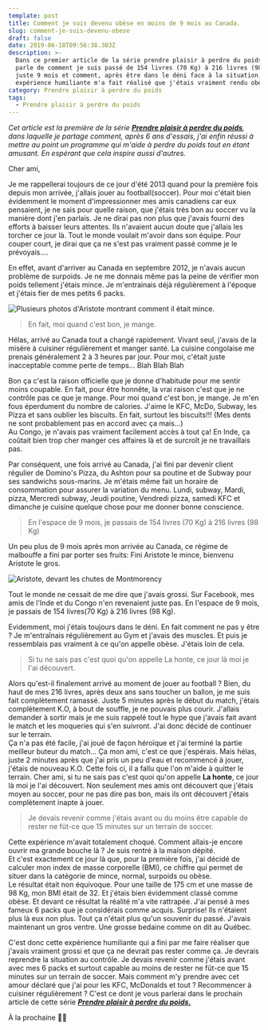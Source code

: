 ```yaml
---
template: post
title: Comment je suis devenu obèse en moins de 9 mois au Canada.
slug: comment-je-suis-devenu-obese
draft: false
date: 2019-06-18T09:56:38.303Z
description: >-
  Dans ce premier article de la série prendre plaisir à perdre du poids, je
  parle de comment je suis passé de 154 livres (70 Kg) à 216 livres (98 Kg) en
  juste 9 mois et comment, après être dans le déni face à la situation, une
  expérience humiliante m'a fait réalisé que j'étais vraiment rendu obèse.
category: Prendre plaisir à perdre du poids
tags:
  - Prendre plaisir à perdre du poids
---
```

_Cet article est la première de la série [**Prendre plaisir à perdre du poids**](https://www.didia.me/category/prendre-plaisir-a-perdre-du-poids/), dans laquelle je partage comment, après 6 ans d'essais, j'ai enfin réussi à mettre au point un programme qui m'aide à perdre du poids tout en étant amusant. En espérant que cela inspire aussi d'autres._

Cher ami,

Je me rappellerai toujours de ce jour d'été 2013 quand pour la première fois depuis mon arrivée, j'allais jouer au football(soccer). Pour moi c'était bien évidemment le moment d'impressionner mes amis canadiens car eux pensaient, je ne sais pour quelle raison, que j'étais très bon au soccer vu la manière dont j'en parlais. Je ne dirai pas non plus que j'avais fourni des efforts à baisser leurs attentes. Ils n'avaient aucun doute que j'allais les torcher ce jour là. Tout le monde voulait m'avoir dans son équipe. Pour couper court, je dirai que ça ne s'est pas vraiment passé comme je le prévoyais….

En effet, avant d'arriver au Canada en septembre 2012, je n'avais aucun problème de surpoids. Je ne me donnais même pas la peine de vérifier mon poids tellement j'étais mince. Je m'entrainais déjà régulièrement à l'époque et j'étais fier de mes petits 6 packs.

![Plusieurs photos d'Aristote montrant comment il était mince.](/media/228699_104858502939111_5149882_n-collage.jpg "Le bon vieux temps.")

> En fait, moi quand c'est bon, je mange.

Hélas, arrivé au Canada tout a changé rapidement. Vivant seul, j'avais de la misère à cuisiner régulièrement et manger santé. La cuisine congolaise me prenais généralement 2 à 3 heures par jour. Pour moi, c'était juste inacceptable comme perte de temps… Blah Blah Blah

Bon ça c'est la raison officielle que je donne d'habitude pour me sentir moins coupable. En fait, pour être honnête, la vrai raison c'est que je ne contrôle pas ce que je mange. Pour moi quand c'est bon, je mange. Je m'en fous éperdument du nombre de calories. J'aime le KFC, McDo, Subway, les Pizza et sans oublier les biscuits. En fait, surtout les biscuits!!! (Mes dents ne sont probablement pas en accord avec ça mais…)\
Au Congo, je n'avais pas vraiment facilement accès à tout ça! En Inde, ça coûtait bien trop cher manger ces affaires là et de surcroît je ne travaillais pas.

Par conséquent, une fois arrivé au Canada, j'ai fini par devenir client régulier de Domino's Pizza, du Ashton pour sa poutine et de Subway pour ses sandwichs sous-marins. Je m'étais même fait un horaire de consommation pour assurer la variation du menu. Lundi, subway, Mardi, pizza, Mercredi subway, Jeudi poutine, Vendredi pizza, samedi KFC et dimanche je cuisine quelque chose pour me donner bonne conscience.

> En l'espace de 9 mois, je passais de 154 livres (70 Kg) à 216 livres (98 Kg)

Un peu plus de 9 mois après mon arrivée au Canada, ce régime de malbouffe a fini par porter ses fruits: Fini Aristote le mince, bienvenu Aristote le gros. 

![Aristote, devant les chutes de Montmorency](/media/463840_464366416988316_1262693697_o.jpg "Neuf mois après mon arrivée au Canada, j'étais devenu gros")

Tout le monde ne cessait de me dire que j'avais grossi. Sur Facebook, mes amis de l'Inde et du Congo n'en revenaient juste pas. En l'espace de 9 mois, je passais de 154 livres(70 Kg) à 216 livres (98 Kg).

Evidemment, moi j'étais toujours dans le déni. En fait comment ne pas y être ? Je m'entraînais régulièrement au Gym et j'avais des muscles. Et puis je ressemblais pas vraiment à ce qu'on appelle obèse. J'étais loin de cela.

> Si tu ne sais pas c'est quoi qu'on appelle La honte, ce jour là moi je l'ai découvert.

Alors qu'est-il finalement arrivé au moment de jouer au football ? Bien, du haut de mes 216 livres, après deux ans sans toucher un ballon, je me suis fait complètement ramassé. Juste 5 minutes après le début du match, j'étais complètement K.O, à bout de souffle, je ne pouvais plus courir. J'allais demander à sortir mais je me suis rappelé tout le hype que j'avais fait avant le match et les moqueries qui s'en suivront. J'ai donc décidé de continuer sur le terrain.\
Ça n'a pas été facile, j'ai joué de façon héroïque et j'ai terminé la partie meilleur buteur du match… Ça mon ami, c'est ce que j'espérais. Mais hélas, juste 2 minutes après que j'ai pris un peu d'eau et recommencé à jouer, j'étais de nouveau K.O. Cette fois ci, il a fallu que l'on m'aide à quitter le terrain. Cher ami, si tu ne sais pas c'est quoi qu'on appelle **La honte**, ce jour là moi je l'ai découvert. Non seulement mes amis ont découvert que j'étais moyen au soccer, pour ne pas dire pas bon, mais ils ont découvert j'étais complètement inapte à jouer.

> Je devais revenir comme j'étais avant ou du moins être capable de rester ne fût-ce que 15 minutes sur un terrain de soccer.

Cette expérience m'avait totalement choqué. Comment allais-je encore ouvrir ma grande bouche là ? Je suis rentré à la maison dépité. \
Et c'est exactement ce jour là que, pour la première fois, j'ai décidé de calculer mon index de masse corporelle (BMI), ce chiffre qui permet de situer dans la catégorie de mince, normal, surpoids ou obèse.\
Le résultat était non équivoque. Pour une taille de 175 cm et une masse de 98 Kg, mon BMI était de 32. Et j'étais bien évidemment classé comme obèse. Et devant ce résultat la réalité m'a vite rattrapée. J'ai pensé à mes fameux 6 packs que je considérais comme acquis. Surprise! Ils n'étaient plus là eux non plus. Tout ça n'était plus qu'un souvenir du passé. J'avais maintenant un gros ventre. Une grosse bedaine comme on dit au Québec. 

C'est donc cette expérience humiliante qui a fini par me faire réaliser que j'avais vraiment grossi et que ça ne devrait pas rester comme ça. Je devrais reprendre la situation au contrôle. Je devais revenir comme j'étais avant avec mes 6 packs et surtout capable au moins de rester ne fût-ce que 15 minutes sur un terrain de soccer. Mais comment m'y prendre avec cet amour déclaré que j'ai pour les KFC, McDonalds et tout ? Recommencer à cuisiner régulièrement ? C'est ce dont je vous parlerai dans le prochain article de cette série [**_Prendre plaisir à perdre du poids._**](https://www.didia.me/category/prendre-plaisir-a-perdre-du-poids/)

À la prochaine ✌🏾
